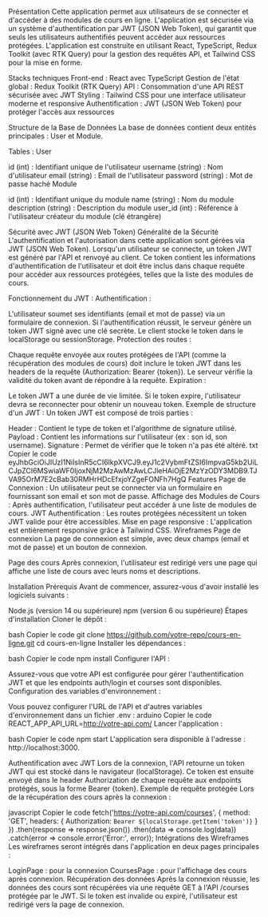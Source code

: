 Présentation
Cette application permet aux utilisateurs de se connecter et d'accéder à des modules de cours en ligne. L'application est sécurisée via un système d'authentification par JWT (JSON Web Token), qui garantit que seuls les utilisateurs authentifiés peuvent accéder aux ressources protégées. L'application est construite en utilisant React, TypeScript, Redux Toolkit (avec RTK Query) pour la gestion des requêtes API, et Tailwind CSS pour la mise en forme.

Stacks techniques
Front-end : React avec TypeScript
Gestion de l'état global : Redux Toolkit (RTK Query)
API : Consommation d'une API REST sécurisée avec JWT
Styling : Tailwind CSS pour une interface utilisateur moderne et responsive
Authentification : JWT (JSON Web Token) pour protéger l'accès aux ressources


Structure de la Base de Données
La base de données contient deux entités principales : User et Module.

Tables :
User

id (int) : Identifiant unique de l'utilisateur
username (string) : Nom d'utilisateur
email (string) : Email de l'utilisateur
password (string) : Mot de passe haché
Module

id (int) : Identifiant unique du module
name (string) : Nom du module
description (string) : Description du module
user_id (int) : Référence à l'utilisateur créateur du module (clé étrangère)


Sécurité avec JWT (JSON Web Token)
Généralité de la Sécurité
L'authentification et l'autorisation dans cette application sont gérées via JWT (JSON Web Token). Lorsqu'un utilisateur se connecte, un token JWT est généré par l'API et renvoyé au client. Ce token contient les informations d'authentification de l'utilisateur et doit être inclus dans chaque requête pour accéder aux ressources protégées, telles que la liste des modules de cours.

Fonctionnement du JWT :
Authentification :

L'utilisateur soumet ses identifiants (email et mot de passe) via un formulaire de connexion.
Si l'authentification réussit, le serveur génère un token JWT signé avec une clé secrète.
Le client stocke le token dans le localStorage ou sessionStorage.
Protection des routes :

Chaque requête envoyée aux routes protégées de l'API (comme la récupération des modules de cours) doit inclure le token JWT dans les headers de la requête (Authorization: Bearer {token}).
Le serveur vérifie la validité du token avant de répondre à la requête.
Expiration :

Le token JWT a une durée de vie limitée. Si le token expire, l'utilisateur devra se reconnecter pour obtenir un nouveau token.
Exemple de structure d'un JWT :
Un token JWT est composé de trois parties :

Header : Contient le type de token et l'algorithme de signature utilisé.
Payload : Contient les informations sur l'utilisateur (ex : son id, son username).
Signature : Permet de vérifier que le token n'a pas été altéré.
txt
Copier le code
eyJhbGciOiJIUzI1NiIsInR5cCI6IkpXVCJ9.eyJ1c2VybmFtZSI6ImpvaG5kb2UiLCJpZCI6MSwiaWF0IjoxNjM2MzAwMzAwLCJleHAiOjE2MzYzODY3MDB9.TJVA95OrM7E2cBab30RMHrHDcEfxjoYZgeFONFh7HgQ
Features
Page de Connexion : Un utilisateur peut se connecter via un formulaire en fournissant son email et son mot de passe.
Affichage des Modules de Cours : Après authentification, l'utilisateur peut accéder à une liste de modules de cours.
JWT Authentification : Les routes protégées nécessitent un token JWT valide pour être accessibles.
Mise en page responsive : L'application est entièrement responsive grâce à Tailwind CSS.
Wireframes
Page de connexion
La page de connexion est simple, avec deux champs (email et mot de passe) et un bouton de connexion.

Page des cours
Après connexion, l'utilisateur est redirigé vers une page qui affiche une liste de cours avec leurs noms et descriptions.

Installation
Prérequis
Avant de commencer, assurez-vous d'avoir installé les logiciels suivants :

Node.js (version 14 ou supérieure)
npm (version 6 ou supérieure)
Étapes d'installation
Cloner le dépôt :

bash
Copier le code
git clone https://github.com/votre-repo/cours-en-ligne.git
cd cours-en-ligne
Installer les dépendances :

bash
Copier le code
npm install
Configurer l'API :

Assurez-vous que votre API est configurée pour gérer l'authentification JWT et que les endpoints auth/login et courses sont disponibles.
Configuration des variables d'environnement :

Vous pouvez configurer l'URL de l'API et d'autres variables d'environnement dans un fichier .env :
arduino
Copier le code
REACT_APP_API_URL=http://votre-api.com/
Lancer l'application :

bash
Copier le code
npm start
L'application sera disponible à l'adresse : http://localhost:3000.

Authentification avec JWT
Lors de la connexion, l'API retourne un token JWT qui est stocké dans le navigateur (localStorage).
Ce token est ensuite envoyé dans le header Authorization de chaque requête aux endpoints protégés, sous la forme Bearer {token}.
Exemple de requête protégée
Lors de la récupération des cours après la connexion :

javascript
Copier le code
fetch('https://votre-api.com/courses', {
  method: 'GET',
  headers: {
    Authorization: `Bearer ${localStorage.getItem('token')}`
  }
})
  .then(response => response.json())
  .then(data => console.log(data))
  .catch(error => console.error('Error:', error));
Intégrations des Wireframes
Les wireframes seront intégrés dans l'application en deux pages principales :

LoginPage : pour la connexion
CoursesPage : pour l'affichage des cours après connexion.
Récupération des données
Après la connexion réussie, les données des cours sont récupérées via une requête GET à l'API /courses protégée par le JWT.
Si le token est invalide ou expiré, l'utilisateur est redirigé vers la page de connexion.
